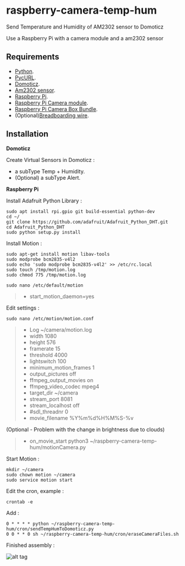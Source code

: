 # raspberry-camera-temp-hum
Send Temperature and Humidity of AM2302 sensor to Domoticz

Use a Raspberry Pi with a camera module and a am2302 sensor 

Requirements
-------------
* [Python][1].
* [PycURL][8].
* [Domoticz][2].
* [Am2302 sensor][3].
* [Raspberry Pi][5].
* [Raspberry Pi Camera module][4].
* [Raspberry Pi Camera Box Bundle][6].
* (Optional)[Breadboarding wire][7].

Installation
-------------

**Domoticz**

Create Virtual Sensors in Domoticz :
* a subType Temp + Humidity.
* (Optional) a subType Alert.


**Raspberry Pi**

Install Adafruit Python Library :

    sudo apt install rpi.gpio git build-essential python-dev   
    cd ~/
    git clone https://github.com/adafruit/Adafruit_Python_DHT.git  
    cd Adafruit_Python_DHT 
    sudo python setup.py install 

Install Motion :

    sudo apt-get install motion libav-tools
    sudo modprobe bcm2835-v4l2
    sudo echo 'sudo modprobe bcm2835-v4l2' >> /etc/rc.local  
    sudo touch /tmp/motion.log
    sudo chmod 775 /tmp/motion.log

    sudo nano /etc/default/motion 

> - start_motion_daemon=yes


Edit settings :

    sudo nano /etc/motion/motion.conf
    
> - Log ~/camera/motion.log
> -  width 1080
> - height 576
> - framerate 15
> - threshold 4000
> - lightswitch 100
> - minimum_motion_frames 1
> - output_pictures off
> - ffmpeg_output_movies on
> - ffmpeg_video_codec mpeg4
> - target_dir ~/camera
> - stream_port 8081
> - stream_localhost off
> - #sdl_threadnr 0
> - movie_filename %Y%m%d%H%M%S-%v

(Optional - Problem with the change in brightness due to clouds)
> - on_movie_start python3 ~/raspberry-camera-temp-hum/motionCamera.py


Start Motion :

    mkdir ~/camera
    sudo chown motion ~/camera
    sudo service motion start

Edit the cron, example :

    crontab -e
Add :

    0 * * * * python ~/raspberry-camera-temp-hum/cron/sendTempHumToDomoticz.py
    0 0 * * 0 sh ~/raspberry-camera-temp-hum/cron/eraseCameraFiles.sh 


Finished assembly :

![alt tag](https://github.com/matleses/raspberry-camera-temp-hum/blob/master/images/camera.png)


[1]: https://www.python.org/downloads/
[2]: https://github.com/domoticz/domoticz
[3]: https://www.adafruit.com/product/393
[4]: https://www.adafruit.com/products/3099
[5]: https://www.adafruit.com/products/3055
[6]: https://www.modmypi.com/raspberry-pi/cases/modmypi-camera-boxes/nwazet-pi-camera-box-bundle-case,-lens-and-wall-mount-b-plus
[7]: https://www.adafruit.com/products/153
[8]: http://pycurl.io/
